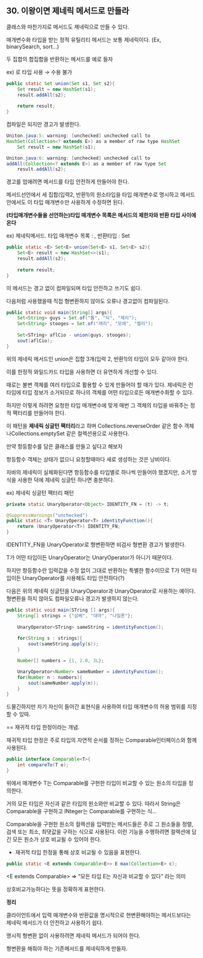 ## 30. 이왕이면 제네릭 메서드로 만들라

클래스와 마찬가지로 메서드도 제네릭으로 만들 수 있다.

매개변수화 타입을 받는 정적 유틸리티 메서드는 보통 제네릭이다. (Ex, binarySearch, sort…)

두 집합의 합집합을 반환하는 메서드를 예로 들자

ex) 로 타입 사용 → 수용 불가

```java
public static Set union(Set s1, Set s2){
	Set result = new HashSet(s1);
	result.addAll(s2);
		
	return result;
}
```

컴파일은 되지만 경고가 발생한다.

```java
Uniton.java:5: warning: [unchecked] unchecked call to
HashSet(Collection<? extends E>) as a member of raw type HashSet
	Set result = new HashSet(s1);

Uniton.java:6: warning: [unchecked] unchecked call to
addAll(Collection<? extends E>) as a member of raw type Set
	result.addAll(s2);
```

경고를 업애려면 메서드를 타입 안전하게 만들어야 한다.

메서드선언에서 세 집합(입력2, 반환1)의 원소타입을 타입 매개변수로 명시하고 메서드 안에서도 이 타입 매개변수만 사용하게 수정하면 된다.

**(타입매개변수들을 선언하는)타입 매개변수 목록은 메서드의 제한자와 반환 타입 사이에 온다**

ex) 제네릭메서드. 타입 매개변수 목록 : <E>, 반환타입 : Set<E>

```java
public static <E> Set<E> union(Set<E> s1, Set<E> s2){
	Set<E> result = new HashSet<>(s1);
	result.addAll(s2);
		
	return result;
}
```

이 메서드는 경고 없이 컴파일되며 타입 안전하고 쓰기도 쉽다.

다음처럼 사용했을때 직접 형변환하지 않아도 오류나 경고없이 컴파일된다.

```java
public static void main(String[] args){
	Set<String> guys = Set.of("톰", "딕", "제리");
	Set<String> stooges = Set.of("래리", "모에", "켈리");
	
	Set<STring> aflCio - union(guys, stooges);
	sout(aflCio);
}
```

위의 제네릭 메서드인 union은 집합 3개(입력 2, 반환1)의 타입이 모두 같아야 한다.

이를 한정적 와일드카드 타입을 사용하면 더 유연하게 개선할 수 있다.

때로는 불변 객체를 여러 타입으로 활용할 수 있게 만들어야 할 때가 있다.
제네릭은 런타임에 타입 정보가 소거되므로 하나의 객체를 어떤 타입으로든 매개변수화할 수 있다.

하지만 이렇게 하려면 요청한 타입 매개변수에 맞게 매번 그 객체의 타입을 바꿔주는 정적 팩터리를 만들어야 한다.

이 패턴을 **제네릭 싱글턴 팩터리**라고 하며 Collections.reverseOrder 같은 함수 객체나Collections.emptySet 같은 컬렉션용으로 사용한다.

만약 항등함수를 담은 클래스를 만들고 싶다고 해보자

항등함수 객체는 상태가 없으니 요청할때마다 새로 생성하는 것은 낭비이다.

자바의 제네릭이 실체화된다면 항등함수를 타입별로 하나씩 만들어야 했겠지만, 소거 방식을 사용한 덕에 제네릭 싱글턴 하나면 충분하다.

ex) 제네릭 싱글턴 팩터리 패턴

```java
private static UnaryOperator<Object> IDENTITY_FN = (t) -> t;

@SuppressWarnings("unchecked")
public static <T> UnaryOperator<T> identityFunction(){
	return (UnaryOperator<T>) IDENTITY_FN;
}
```

IDENTITY_FN을 UnaryOperator<T>로 형변환하면 비검사 형변환 경고가 발생한다.

T가 어떤 타입이든 UnaryOperator<Object>는 UnaryOperator<T>가 아니기 때문이다.

하지만 항등함수란 입력값을 수정 없이 그대로 반환하는 특별한 함수이므로 T가 어떤 타입이든 UnaryOperator<T>를 사용해도 타입 안전하다(?)

다음은 위의 제네릭 싱글턴을 UnaryOperator<String>과 UnaryOperator<Number>로 사용하는 예이다. 형변환을 하지 않아도 컴파일오류나 경고가 발생하지 않는다.

```java
public static void main(STring [] args){
	String[] strings = {"삼베", "대마", "나일론"};
	
	UnaryOperator<STring> sameString = identityFunction();
	
	for(String s : strings){
		sout(sameString.apply(s));
	}

	Number[] numbers = {1, 2.0, 3L};

	UnaryOperator<Number> sameNumber = identityFunction();
	for(Number n : numbers){
		sout(sameNumber.apply(n));
	}
}
```

드물긴하지만 자기 자신이 들어간 표현식을 사용하여 타입 매개변수의 허용 범위를 지정할 수 있따.

== 재귀적 타입 한정이라는 개념.

재귀적 타입 한정은 주로 타입의 자연적 순서를 정하는 Comparable인터페이스와 함께 사용된다.

```java
public interface Comparable<T>{
	int compareTo(T o);
}
```

위에서 매개변수 T는 Comparable<T>를 구현한 타입이 비교할 수 있는 원소의 타입을 정의한다.

거의 모든 타입은 자신과 같은 타입의 원소와만 비교할 수 있다. 따라서 String은 Comparable<String>을 구현하고 INteger는 Comparable<Integer>를 구현하는 식…

Comparable을 구현한 원소의 컬렉션을 입력받는 메서드들은 주로 그 원소들을 정렬, 검색 또는 최소, 최댓값을 구하는 식으로 사용된다. 이런 기능을 수행하려면 컬렉션에 담긴 모든 원소가 상호 비교될 수 있어야 한다.

- 재귀적 타입 한정을 통해 상호 비교될 수 있음을 표현한다.

```java
public static <E extends Comparable<E>> E max(Collection<E> c);
```

<E extends Comparable<E>> ⇒ “모든 타입 E는 자신과 비교할 수 있다” 라는 의미

상호비교가능하다는 뜻을 정확하게 표현한다.

**정리**

클라이언트에서 입력 매개변수와 반환값을 명시적으로 현변환해야하는 메서드보다는 제네릭 메서드가 더 안전하고 사용하기 쉽다.

명시적 형변환 없이 사용하려면 제네릭 메서드가 되어야 한다.

형변환을 해줘야 하는 기존메서드를 제네릭하게 만들자.